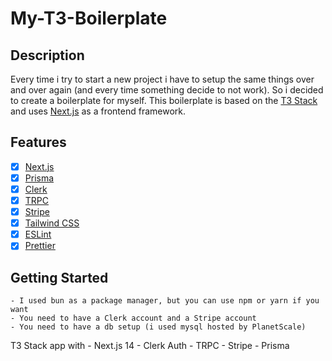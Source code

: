 # My-T3-Boilerplate

## Description
Every time i try to start a new project i have to setup the same things over and over again (and every time something decide to not work). So i decided to create a boilerplate for myself. This boilerplate is based on the [T3 Stack](https://t3.gg/) and uses [Next.js](https://nextjs.org/) as a frontend framework.

## Features
- [x] [Next.js](https://nextjs.org/)
- [x] [Prisma](https://www.prisma.io/)
- [x] [Clerk](https://clerk.dev/)
- [x] [TRPC](https://trpc.io/)
- [x] [Stripe](https://stripe.com/)
- [x] [Tailwind CSS](https://tailwindcss.com/)
- [x] [ESLint](https://eslint.org/)
- [x] [Prettier](https://prettier.io/)

## Getting Started

    - I used bun as a package manager, but you can use npm or yarn if you want
    - You need to have a Clerk account and a Stripe account
    - You need to have a db setup (i used mysql hosted by PlanetScale)


 T3 Stack app with - Next.js 14 - Clerk Auth - TRPC - Stripe - Prisma
